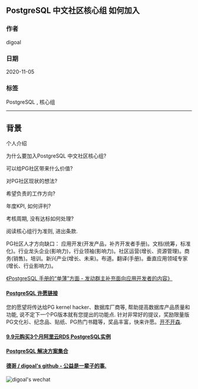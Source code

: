 ## PostgreSQL 中文社区核心组 如何加入               
                    
### 作者                    
digoal                    
                    
### 日期                    
2020-11-05                    
                    
### 标签                    
PostgreSQL , 核心组                 
                    
----                    
                    
## 背景            
个人介绍      
    
为什么要加入PostgreSQL 中文社区核心组?     
    
可以给PG社区带来什么价值?     
    
对PG社区现状的想法?     
    
希望负责的工作方向?     
    
年度KPI, 如何评判?     
    
考核周期, 没有达标如何处理?        
    
阅读核心组行为准则, 进出条款.    
  
PG社区人才方向缺口： 应用开发(开发产品，补齐开发者手册)。文档(统筹，标准化)。行业龙头企业(影响力)，行业领袖(影响力)。社区运营(增长、资源管理)。商务(销售)。培训。新兴产业(增长、未来)。布道。翻译(手册)。垂直应用领域专家(增长、行业影响力)。    
  
[《PostgreSQL 手册的“单薄”方面 - 发动群主补充面向应用开发者的内容》](../202010/20201031_06.md)  
    
    
  
#### [PostgreSQL 许愿链接](https://github.com/digoal/blog/issues/76 "269ac3d1c492e938c0191101c7238216")
您的愿望将传达给PG kernel hacker、数据库厂商等, 帮助提高数据库产品质量和功能, 说不定下一个PG版本就有您提出的功能点. 针对非常好的提议，奖励限量版PG文化衫、纪念品、贴纸、PG热门书籍等，奖品丰富，快来许愿。[开不开森](https://github.com/digoal/blog/issues/76 "269ac3d1c492e938c0191101c7238216").  
  
  
#### [9.9元购买3个月阿里云RDS PostgreSQL实例](https://www.aliyun.com/database/postgresqlactivity "57258f76c37864c6e6d23383d05714ea")
  
  
#### [PostgreSQL 解决方案集合](https://yq.aliyun.com/topic/118 "40cff096e9ed7122c512b35d8561d9c8")
  
  
#### [德哥 / digoal's github - 公益是一辈子的事.](https://github.com/digoal/blog/blob/master/README.md "22709685feb7cab07d30f30387f0a9ae")
  
  
![digoal's wechat](../pic/digoal_weixin.jpg "f7ad92eeba24523fd47a6e1a0e691b59")
  
